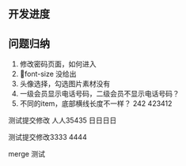 ## 开发进度


## 问题归纳
1. 修改密码页面，如何进入
2. font-size 没给出
3. 头像选择，勾选图片素材没有
4. 一级会员显示电话号码，二级会员不显示电话号码？
5. 不同的item，底部横线长度不一样？
242
423412


测试提交修改
人人35435
日日日日

测试提交修改3333
4444

merge 测试